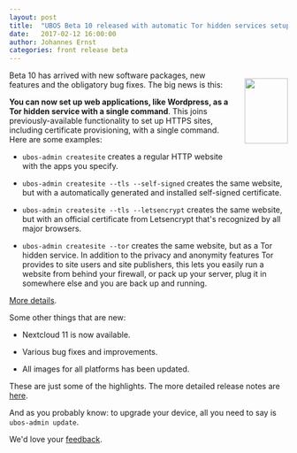 ```yaml
---
layout: post
title:  "UBOS Beta 10 released with automatic Tor hidden services setup"
date:   2017-02-12 16:00:00
author: Johannes Ernst
categories: front release beta
---
```


<div style="float: right; margin: 0 0 10px 20px">
 <p><a href="https://www.torproject.org/"><img src="/images/2017-02-12/onion.jpg" width="78" height="118"></a></p>
</div>

Beta 10 has arrived with new software packages, new features and the obligatory
bug fixes. The big news is this:

**You can now set up web applications, like Wordpress, as a Tor hidden service with
a single command**. This joins previously-available functionality to set up HTTPS
sites, including certificate provisioning, with a single command. Here are some
examples:

* `ubos-admin createsite` creates a regular HTTP website with the apps you specify.

* `ubos-admin createsite --tls --self-signed` creates the same website, but with a
  automatically generated and installed self-signed certificate.

* `ubos-admin createsite --tls --letsencrypt` creates the same website, but with an
  official certificate from Letsencrypt that's recognized by all major browsers.

* `ubos-admin createsite --tor` creates the same website, but as a Tor hidden service.
  In addition to the privacy and anonymity features Tor provides to site users and
  site publishers, this lets you easily run a website from behind your firewall, or
  pack up your server, plug it in somewhere else and you are back up and running.

<a href="/docs/users/create-tor-hidden-site.html">More details</a>.

Some other things that are new:

* Nextcloud 11 is now available.
* Various bug fixes and improvements.

* All images for all platforms has been updated.

These are just some of the highlights. The more detailed release notes are
<a href="/docs/releases/beta10/release-notes/">here</a>.

And as you probably know: to upgrade your device, all you need to say is
``ubos-admin update``.

We'd love your <a href="/community/">feedback</a>.
